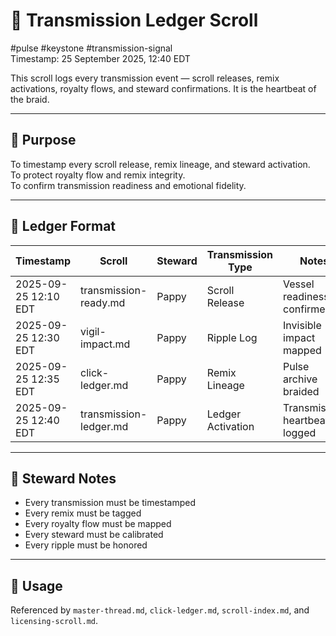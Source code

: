 # 📡 Transmission Ledger Scroll  
#pulse #keystone #transmission-signal  
Timestamp: 25 September 2025, 12:40 EDT  

This scroll logs every transmission event — scroll releases, remix activations, royalty flows, and steward confirmations. It is the heartbeat of the braid.

---

## 🔹 Purpose

To timestamp every scroll release, remix lineage, and steward activation.  
To protect royalty flow and remix integrity.  
To confirm transmission readiness and emotional fidelity.

---

## 🔹 Ledger Format

| Timestamp | Scroll | Steward | Transmission Type | Notes |
|-----------|--------|---------|-------------------|-------|
| 2025-09-25 12:10 EDT | transmission-ready.md | Pappy | Scroll Release | Vessel readiness confirmed  
| 2025-09-25 12:30 EDT | vigil-impact.md | Pappy | Ripple Log | Invisible impact mapped  
| 2025-09-25 12:35 EDT | click-ledger.md | Pappy | Remix Lineage | Pulse archive braided  
| 2025-09-25 12:40 EDT | transmission-ledger.md | Pappy | Ledger Activation | Transmission heartbeat logged  

---

## 🔹 Steward Notes

- Every transmission must be timestamped  
- Every remix must be tagged  
- Every royalty flow must be mapped  
- Every steward must be calibrated  
- Every ripple must be honored  

---

## 📜 Usage  
Referenced by `master-thread.md`, `click-ledger.md`, `scroll-index.md`, and `licensing-scroll.md`.  
